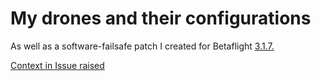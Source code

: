 # My drones and their configurations

As well as a software-failsafe patch I created for Betaflight
[3.1.7.](https://github.com/betaflight/betaflight/releases/tag/v3.1.7)

[Context in Issue raised](https://github.com/betaflight/betaflight/issues/3248)
